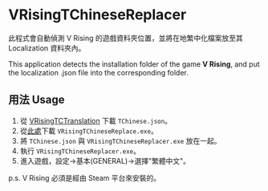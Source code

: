 # VRisingTChineseReplacer

此程式會自動偵測 V Rising 的遊戲資料夾位置，並將在地繁中化檔案放至其 Localization 資料夾內。

This application detects the installation folder of the game **V Rising**, and put the localization .json file into the corresponding folder.

## 用法 Usage

1. 從 [VRisingTCTranslation](https://github.com/zjamestw/VRisingTCTranslation) 下載 `TChinese.json`。
2. 從[此處](https://github.com/SportsmanLee/VRisingTChineseReplacer/releases)下載 `VRisingTChineseReplace.exe`。
3. 將 `TChinese.json` 與 `VRisingTChineseReplacer.exe` 放在一起。
3. 執行 `VRisingTChineseReplacer.exe`。
4. 進入遊戲，設定→基本(GENERAL)→選擇"繁體中文"。

p.s. V Rising 必須是經由 Steam 平台來安裝的。